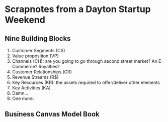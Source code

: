 # Scrapnotes from a Dayton Startup Weekend

## Nine Building Blocks

1. Customer Segments (CS)
2. Value proposition (VP)
3. Channels (CH): are you going to go through second street market? An E-Commerce? Royalties?&#x20;
4. Customer Relationships (CR)
5. Revenue Streams (R$)
6. Key Resources (KR): the assets required to offer/deliver other elements
7. Key Activities (KA)
8. Damn...
9. One more.

## Business Canvas Model Book
